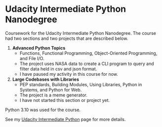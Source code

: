 # Udacity Intermediate Python Nanodegree
Coursework for the Udacity Intermediate Python Nanodegree. The course had two sections and two projects that are described below.

1.  <strong>Advanced Python Topics</strong>
    * Functions, Functional Programming, Object-Oriented Programming, and File I/O.  
    * The project uses NASA data to create a CLI program to query and filter data held in csv and json format.  
    * I have paused my activity in this course for now. 
2.  <strong>Large Codebases with Libraries</strong>
    * PEP standards, Building Modules, Using Libraries, Python in Systems, and Python for Web.  
    * The project is a meme generator.  
    * I have not started this section or project yet.

Python 3.10 was used for the course.

See my [Udacity Intermediate Python](http://localhost:63342/www-bks-name/projects/udacity/udacity-nano-intermediate-python.html) page for more details.
